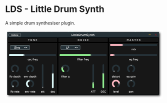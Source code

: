 # LDS - Little Drum Synth

A simple drum synthesiser plugin. 

![Waveshaper-Screenshot](media/img/screenshot-medium.png)
